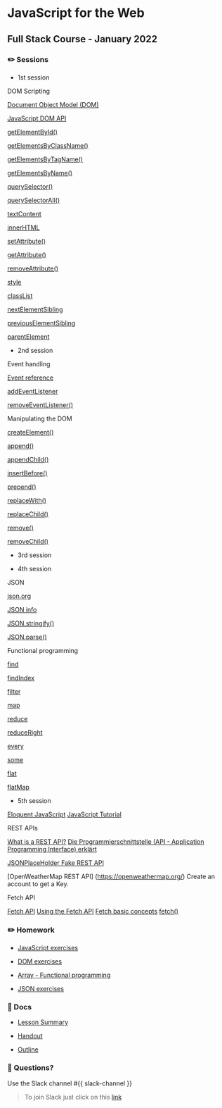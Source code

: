 # JavaScript for the Web
## Full Stack Course - January 2022

### ✏️ Sessions

- 1st session

DOM Scripting

[Document Object Model (DOM)](https://developer.mozilla.org/en-US/docs/Web/API/Document_Object_Model)

[JavaScript DOM API](https://wiki.selfhtml.org/wiki/JavaScript/DOM)


[getElementById()](https://developer.mozilla.org/en-US/docs/Web/API/Document/getElementById)

[getElementsByClassName()](https://developer.mozilla.org/en-US/docs/Web/API/Document/getElementsByClassName)

[getElementsByTagName()](https://developer.mozilla.org/en-US/docs/Web/API/Element/getElementsByTagName)

[getElementsByName()](https://developer.mozilla.org/en-US/docs/Web/API/Document/getElementsByName)


[querySelector()](https://developer.mozilla.org/en-US/docs/Web/API/Document/querySelector)

[querySelectorAll()](https://developer.mozilla.org/en-US/docs/Web/API/Document/querySelectorAll)


[textContent](https://developer.mozilla.org/en-US/docs/Web/API/Node/textContent)

[innerHTML](https://developer.mozilla.org/en-US/docs/Web/API/Element/innerHTML)

[setAttribute()](https://developer.mozilla.org/en-US/docs/Web/API/Element/setAttribute)

[getAttribute()](https://developer.mozilla.org/en-US/docs/Web/API/Element/getAttribute)

[removeAttribute()](https://developer.mozilla.org/en-US/docs/Web/API/Element/removeAttribute)


[style](https://developer.mozilla.org/en-US/docs/Web/API/HTMLElement/style)

[classList](https://developer.mozilla.org/en-US/docs/Web/API/Element/classList)


[nextElementSibling](https://developer.mozilla.org/en-US/docs/Web/API/Element/nextElementSibling)

[previousElementSibling](https://developer.mozilla.org/en-US/docs/Web/API/Element/previousElementSibling)

[parentElement](https://developer.mozilla.org/en-US/docs/Web/API/Node/parentElement)


- 2nd session

Event handling

[Event reference](https://developer.mozilla.org/en-US/docs/Web/Events)

[addEventListener](https://developer.mozilla.org/en-US/docs/Web/API/EventTarget/addEventListener)

[removeEventListener()](https://developer.mozilla.org/en-US/docs/Web/API/EventTarget/removeEventListener)


Manipulating the DOM

[createElement()](https://developer.mozilla.org/en-US/docs/Web/API/Document/createElement)



[append()](https://developer.mozilla.org/en-US/docs/Web/API/Element/append)

[appendChild()](https://developer.mozilla.org/en-US/docs/Web/API/Node/appendChild)

[insertBefore()](https://developer.mozilla.org/en-US/docs/Web/API/Node/insertBefore)

[prepend()](https://developer.mozilla.org/en-US/docs/Web/API/Document/prepend)

[replaceWith()](https://developer.mozilla.org/en-US/docs/Web/API/Element/replaceWith)

[replaceChild()](https://developer.mozilla.org/en-US/docs/Web/API/Node/replaceChild)

[remove()](https://developer.mozilla.org/en-US/docs/Web/API/Element/remove)

[removeChild()](https://developer.mozilla.org/en-US/docs/Web/API/Node/removeChild)

- 3rd session

- 4th session

JSON

[json.org](https://www.json.org/json-en.html)

[JSON info](https://developer.mozilla.org/en-US/docs/Web/JavaScript/Reference/Global_Objects/JSON)

[JSON.stringify()](https://developer.mozilla.org/en-US/docs/Web/JavaScript/Reference/Global_Objects/JSON/stringify)

[JSON.parse()](https://developer.mozilla.org/en-US/docs/Web/JavaScript/Reference/Global_Objects/JSON/parse)


Functional programming

[find](https://developer.mozilla.org/en-US/docs/Web/JavaScript/Reference/Global_Objects/Array/find)

[findIndex](https://developer.mozilla.org/en-US/docs/Web/JavaScript/Reference/Global_Objects/Array/findIndex)

[filter](https://developer.mozilla.org/en-US/docs/Web/JavaScript/Reference/Global_Objects/Array/filter)

[map](https://developer.mozilla.org/en-US/docs/Web/JavaScript/Reference/Global_Objects/Array/map)

[reduce](https://developer.mozilla.org/en-US/docs/Web/JavaScript/Reference/Global_Objects/Array/Reduce)

[reduceRight](https://developer.mozilla.org/en-US/docs/Web/JavaScript/Reference/Global_Objects/Array/reduceRight)

[every](https://developer.mozilla.org/en-US/docs/Web/JavaScript/Reference/Global_Objects/Array/every)

[some](https://developer.mozilla.org/en-US/docs/Web/JavaScript/Reference/Global_Objects/Array/some)

[flat](https://developer.mozilla.org/en-US/docs/Web/JavaScript/Reference/Global_Objects/Array/flat)

[flatMap](https://developer.mozilla.org/en-US/docs/Web/JavaScript/Reference/Global_Objects/Array/flatMap)


- 5th session

[Eloquent JavaScript](https://eloquentjavascript.net/)
[JavaScript Tutorial](https://javascript.info/)

REST APIs

[What is a REST API?](https://www.youtube.com/watch?v=lsMQRaeKNDk)
[Die Programmierschnittstelle (API - Application Programming Interface) erklärt](https://www.wrike.com/de/blog/programmierschnittstelle-api-erklaert/)

[JSONPlaceHolder Fake REST API](https://jsonplaceholder.typicode.com/)

[OpenWeatherMap REST API] (https://openweathermap.org/)
Create an account to get a Key.

Fetch API

[Fetch API](https://developer.mozilla.org/en-US/docs/Web/API/Fetch_API)
[Using the Fetch API](https://developer.mozilla.org/en-US/docs/Web/API/Fetch_API/Using_Fetch)
[Fetch basic concepts](https://developer.mozilla.org/en-US/docs/Web/API/Fetch_API/Basic_concepts)
[fetch()](https://developer.mozilla.org/en-US/docs/Web/API/fetch)


### ✏️ Homework

- [JavaScript exercises](https://github.com/hamburgcodingschool/fullstack-2022-1_jsw/blob/main/homework/JavaScript_exercises)

- [DOM exercises](https://github.com/hamburgcodingschool/fullstack-2022-1_jsw/blob/main/homework/DOM_exercises.md)

- [Array - Functional programming](https://github.com/hamburgcodingschool/fullstack-2022-1_jsw/blob/main/homework/Array_functional_exercises.md)

- [JSON exercises](https://github.com/hamburgcodingschool/fullstack-2022-1_jsw/blob/main/homework/JSON_exercises.md)



### 📄 Docs

- [Lesson Summary](https://...)

- [Handout](https://...)

- [Outline](https://...)


### 🤔 Questions?

Use the Slack channel #{{ slack-channel }}

> To join Slack just click on this [link](https://hamburgcodingschool.slack.com/join/shared_invite/enQtMjczNDI3OTE4NzIwLTE2ZmNkNDk5YTg3MDFlOTY2ZmU2YzU5YTU4MTNhNDg4MTRhNTMwYzFiNTdlOTdhYzllYzg5YmVkYzljNWExY2U#/)
